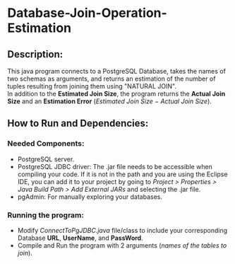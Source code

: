# Database-Join-Operation-Estimation
## Description:
This java program connects to a PostgreSQL Database, takes the names of two schemas as arguments, and returns an estimation of the number of tuples resulting from joining them using "NATURAL JOIN".  
In addition to the **Estimated Join Size**, the program returns the **Actual Join Size** and an **Estimation Error** (*Estimated Join Size
− Actual Join Size*).

## How to Run and Dependencies:
### Needed Components:
- PostgreSQL server.
- PostgreSQL JDBC driver: The .jar file needs to be accessible when compiling your code. If it
is not in the path and you are using the Eclipse IDE, you can add it to your project by going
to *Project > Properties > Java Build Path > Add External JARs* and selecting the .jar file.
- pgAdmin: For manually exploring your databases.

### Running the program:
- Modify *ConnectToPgJDBC.java* file/class to include your corresponding Database **URL**, **UserName**, and **PassWord**.
- Compile and Run the program with 2 arguments (*names of the tables to join*).
